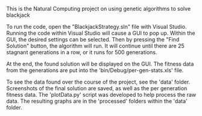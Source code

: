 This is the Natural Computing project on using genetic algorithms to solve blackjack

To run the code, open the "BlackjackStrategy.sln" file with Visual Studio. Running the code within Visual Studio will cause a GUI to pop up. Within the GUI, the desired settings can be selected. Then by pressing the "Find Solution" button, the algorithm will run. It will continue until there are 25 stagnant generations in a row, or it runs for 500 generations. 

At the end, the found solution will be displayed on the GUI. The fitness data from the generations are put into the 'bin/Debug/per-gen-stats.xls' file.

To see the data found over the course of the project, see the 'data' folder. Screenshots of the final solution are saved, as well as the per generation fitness data. The 'plotData.py' script was developed to help process the raw data. The resulting graphs are in the 'processed' folders within the 'data' folder.